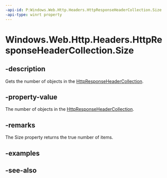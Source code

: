 ```yaml
---
-api-id: P:Windows.Web.Http.Headers.HttpResponseHeaderCollection.Size
-api-type: winrt property
---
```


<!-- Property syntax
public uint Size { get; }
-->

# Windows.Web.Http.Headers.HttpResponseHeaderCollection.Size

## -description
Gets the number of objects in the [HttpResponseHeaderCollection](httpresponseheadercollection.md).

## -property-value
The number of objects in the [HttpResponseHeaderCollection](httpresponseheadercollection.md).

## -remarks
The Size property returns the true number of items.

## -examples

## -see-also
